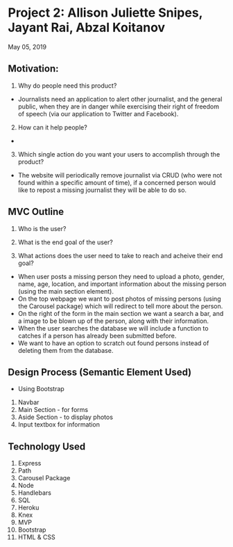 # Project 2: Allison Juliette Snipes, Jayant Rai, Abzal Koitanov
May 05, 2019

## Motivation: 
1. Why do people need this product?
* Journalists need an application to alert other journalist, and the general public, when they are in danger while exercising their right of freedom of speech (via our application to Twitter and Facebook).

2. How can it help people?
* 

3. Which single action do you want your users to accomplish through the product?
* The website will periodically remove journalist via CRUD (who were not found within a specific amount of time), if a concerned person would like to repost a missing journalist they will be able to do so.

## MVC Outline
1. Who is the user?


2. What is the end goal of the user?


3. What actions does the user need to take to reach and acheive their end goal?

* When user posts a missing person they need to upload a photo, gender, name, age, location, and important information about the missing person (using the main section element).
* On the top webpage we want to post photos of missing persons (using the Carousel package) which will redirect to tell more about the person.
* On the right of the form in the main section we want a search a bar, and a image to be blown up of the person, along with their information. 
* When the user searches the database we will include a function to catches if a person has already been submitted before.
* We want to have an option to scratch out found persons instead of deleting them from the database.

## Design Process (Semantic Element Used)
* Using Bootstrap
1. Navbar 
2. Main Section - for forms 
3. Aside Section - to display photos
4. Input textbox for information

## Technology Used
1. Express
2. Path
3. Carousel Package
4. Node
5. Handlebars
6. SQL
7. Heroku
8. Knex
9. MVP
10. Bootstrap
11. HTML & CSS